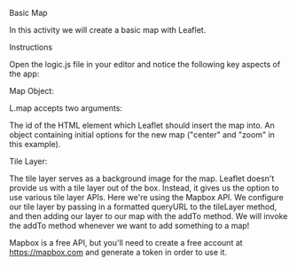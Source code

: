 Basic Map

In this activity we will create a basic map with Leaflet.


Instructions


Open the logic.js file in your editor and notice the following key aspects of the app:




Map Object:

L.map accepts two arguments:


The id of the HTML element which Leaflet should insert the map into.
An object containing initial options for the new map ("center" and "zoom" in this example).



Tile Layer:

The tile layer serves as a background image for the map. Leaflet doesn't provide us with a tile layer out of the box. Instead, it gives us the option to use various tile layer APIs. Here we're using the Mapbox API. We configure our tile layer by passing in a formatted queryURL to the tileLayer method, and then adding our layer to our map with the addTo method. We will invoke the addTo method whenever we want to add something to a map!




Mapbox is a free API, but you'll need to create a free account at https://mapbox.com and generate a token in order to use it.
